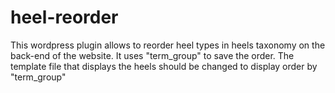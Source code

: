# heel-reorder
This wordpress plugin allows to reorder heel types in heels taxonomy on the back-end of the website. It uses "term_group" to save the order.  The template file that displays the heels should be changed to display order by "term_group"

